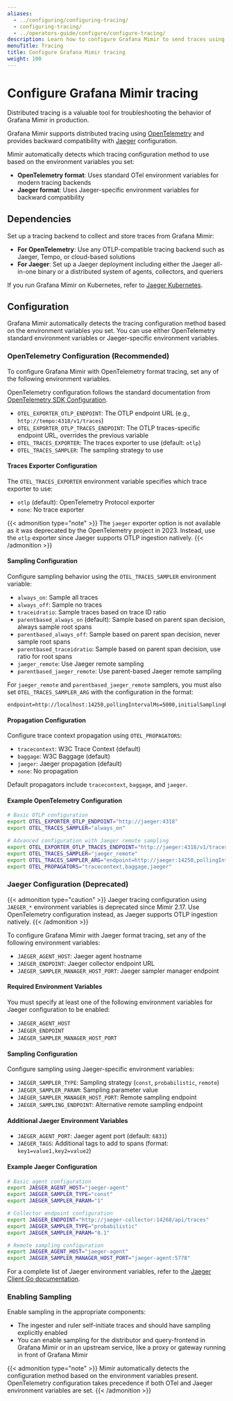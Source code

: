 ```yaml
---
aliases:
  - ../configuring/configuring-tracing/
  - configuring-tracing/
  - ../operators-guide/configure/configure-tracing/
description: Learn how to configure Grafana Mimir to send traces using OpenTelemetry or Jaeger.
menuTitle: Tracing
title: Configure Grafana Mimir tracing
weight: 100
---
```


# Configure Grafana Mimir tracing

Distributed tracing is a valuable tool for troubleshooting the behavior of Grafana Mimir in production.

Grafana Mimir supports distributed tracing using [OpenTelemetry](https://opentelemetry.io/docs/languages/go/getting-started/) and provides backward compatibility with [Jaeger](https://www.jaegertracing.io/) configuration.

Mimir automatically detects which tracing configuration method to use based on the environment variables you set:
- **OpenTelemetry format**: Uses standard OTel environment variables for modern tracing backends
- **Jaeger format**: Uses Jaeger-specific environment variables for backward compatibility

## Dependencies

Set up a tracing backend to collect and store traces from Grafana Mimir:
- **For OpenTelemetry**: Use any OTLP-compatible tracing backend such as Jaeger, Tempo, or cloud-based solutions
- **For Jaeger**: Set up a Jaeger deployment including either the Jaeger all-in-one binary or a distributed system of agents, collectors, and queriers

If you run Grafana Mimir on Kubernetes, refer to [Jaeger Kubernetes](https://github.com/jaegertracing/jaeger-kubernetes).

## Configuration

Grafana Mimir automatically detects the tracing configuration method based on the environment variables you set. You can use either OpenTelemetry standard environment variables or Jaeger-specific environment variables.

### OpenTelemetry Configuration (Recommended)

To configure Grafana Mimir with OpenTelemetry format tracing, set any of the following environment variables.

OpenTelemetry configuration follows the standard documentation from [OpenTelemetry SDK Configuration](https://opentelemetry.io/docs/languages/sdk-configuration/general/).

- `OTEL_EXPORTER_OTLP_ENDPOINT`: The OTLP endpoint URL (e.g., `http://tempo:4318/v1/traces`)
- `OTEL_EXPORTER_OTLP_TRACES_ENDPOINT`: The OTLP traces-specific endpoint URL, overrides the previous variable
- `OTEL_TRACES_EXPORTER`: The traces exporter to use (default: `otlp`)
- `OTEL_TRACES_SAMPLER`: The sampling strategy to use

#### Traces Exporter Configuration

The `OTEL_TRACES_EXPORTER` environment variable specifies which trace exporter to use:
- `otlp` (default): OpenTelemetry Protocol exporter
- `none`: No trace exporter

{{< admonition type="note" >}}
The `jaeger` exporter option is not available as it was deprecated by the OpenTelemetry project in 2023. Instead, use the `otlp` exporter since Jaeger supports OTLP ingestion natively.
{{< /admonition >}}

#### Sampling Configuration

Configure sampling behavior using the `OTEL_TRACES_SAMPLER` environment variable:
- `always_on`: Sample all traces
- `always_off`: Sample no traces
- `traceidratio`: Sample traces based on trace ID ratio
- `parentbased_always_on` (default): Sample based on parent span decision, always sample root spans
- `parentbased_always_off`: Sample based on parent span decision, never sample root spans
- `parentbased_traceidratio`: Sample based on parent span decision, use ratio for root spans
- `jaeger_remote`: Use Jaeger remote sampling
- `parentbased_jaeger_remote`: Use parent-based Jaeger remote sampling

For `jaeger_remote` and `parentbased_jaeger_remote` samplers, you must also set `OTEL_TRACES_SAMPLER_ARG` with the configuration in the format:
```
endpoint=http://localhost:14250,pollingIntervalMs=5000,initialSamplingRate=0.25
```

#### Propagation Configuration

Configure trace context propagation using `OTEL_PROPAGATORS`:
- `tracecontext`: W3C Trace Context (default)
- `baggage`: W3C Baggage (default)
- `jaeger`: Jaeger propagation (default)
- `none`: No propagation

Default propagators include `tracecontext`, `baggage`, and `jaeger`.

#### Example OpenTelemetry Configuration

```bash
# Basic OTLP configuration
export OTEL_EXPORTER_OTLP_ENDPOINT="http://jaeger:4318"
export OTEL_TRACES_SAMPLER="always_on"

# Advanced configuration with Jaeger remote sampling
export OTEL_EXPORTER_OTLP_TRACES_ENDPOINT="http://jaeger:4318/v1/traces"
export OTEL_TRACES_SAMPLER="jaeger_remote"
export OTEL_TRACES_SAMPLER_ARG="endpoint=http://jaeger:14250,pollingIntervalMs=5000,initialSamplingRate=0.25"
export OTEL_PROPAGATORS="tracecontext,baggage,jaeger"
```

### Jaeger Configuration (Deprecated)

{{< admonition type="caution" >}}
Jaeger tracing configuration using `JAEGER_*` environment variables is deprecated since Mimir 2.17. Use OpenTelemetry configuration instead, as Jaeger supports OTLP ingestion natively.
{{< /admonition >}}

To configure Grafana Mimir with Jaeger format tracing, set any of the following environment variables:

- `JAEGER_AGENT_HOST`: Jaeger agent hostname
- `JAEGER_ENDPOINT`: Jaeger collector endpoint URL
- `JAEGER_SAMPLER_MANAGER_HOST_PORT`: Jaeger sampler manager endpoint

#### Required Environment Variables

You must specify at least one of the following environment variables for Jaeger configuration to be enabled:
- `JAEGER_AGENT_HOST`
- `JAEGER_ENDPOINT`
- `JAEGER_SAMPLER_MANAGER_HOST_PORT`

#### Sampling Configuration

Configure sampling using Jaeger-specific environment variables:
- `JAEGER_SAMPLER_TYPE`: Sampling strategy (`const`, `probabilistic`, `remote`)
- `JAEGER_SAMPLER_PARAM`: Sampling parameter value
- `JAEGER_SAMPLER_MANAGER_HOST_PORT`: Remote sampling endpoint
- `JAEGER_SAMPLING_ENDPOINT`: Alternative remote sampling endpoint

#### Additional Jaeger Environment Variables

- `JAEGER_AGENT_PORT`: Jaeger agent port (default: `6831`)
- `JAEGER_TAGS`: Additional tags to add to spans (format: `key1=value1,key2=value2`)

#### Example Jaeger Configuration

```bash
# Basic agent configuration
export JAEGER_AGENT_HOST="jaeger-agent"
export JAEGER_SAMPLER_TYPE="const"
export JAEGER_SAMPLER_PARAM="1"

# Collector endpoint configuration
export JAEGER_ENDPOINT="http://jaeger-collector:14268/api/traces"
export JAEGER_SAMPLER_TYPE="probabilistic"
export JAEGER_SAMPLER_PARAM="0.1"

# Remote sampling configuration
export JAEGER_AGENT_HOST="jaeger-agent"
export JAEGER_SAMPLER_MANAGER_HOST_PORT="jaeger-agent:5778"
```

For a complete list of Jaeger environment variables, refer to the [Jaeger Client Go documentation](https://github.com/jaegertracing/jaeger-client-go#environment-variables).

### Enabling Sampling

Enable sampling in the appropriate components:
- The ingester and ruler self-initiate traces and should have sampling explicitly enabled
- You can enable sampling for the distributor and query-frontend in Grafana Mimir or in an upstream service, like a proxy or gateway running in front of Grafana Mimir

{{< admonition type="note" >}}
Mimir automatically detects the configuration method based on the environment variables present. OpenTelemetry configuration takes precedence if both OTel and Jaeger environment variables are set.
{{< /admonition >}}
